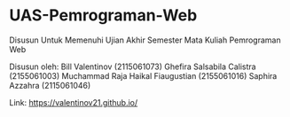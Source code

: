 # UAS-Pemrograman-Web
Disusun Untuk Memenuhi Ujian Akhir Semester Mata Kuliah Pemrograman Web

Disusun oleh:
Bill Valentinov                              (2115061073)
Ghefira Salsabila Calistra                   (2155061003)
Muchammad Raja Haikal Fiaugustian            (2155061016)
Saphira Azzahra                              (2115061046)

Link:
https://valentinov21.github.io/
